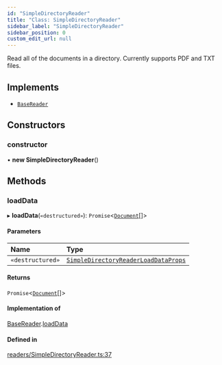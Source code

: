 ```yaml
---
id: "SimpleDirectoryReader"
title: "Class: SimpleDirectoryReader"
sidebar_label: "SimpleDirectoryReader"
sidebar_position: 0
custom_edit_url: null
---
```


Read all of the documents in a directory. Currently supports PDF and TXT files.

## Implements

- [`BaseReader`](../interfaces/BaseReader.md)

## Constructors

### constructor

• **new SimpleDirectoryReader**()

## Methods

### loadData

▸ **loadData**(`«destructured»`): `Promise`<[`Document`](Document.md)[]\>

#### Parameters

| Name | Type |
| :------ | :------ |
| `«destructured»` | [`SimpleDirectoryReaderLoadDataProps`](../modules.md#simpledirectoryreaderloaddataprops) |

#### Returns

`Promise`<[`Document`](Document.md)[]\>

#### Implementation of

[BaseReader](../interfaces/BaseReader.md).[loadData](../interfaces/BaseReader.md#loaddata)

#### Defined in

[readers/SimpleDirectoryReader.ts:37](https://github.com/run-llama/LlamaIndexTS/blob/dc91f5f/packages/core/src/readers/SimpleDirectoryReader.ts#L37)
